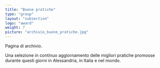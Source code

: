 ```yaml
---
title: "Buone pratiche"
type: "group"
layout: "subsection"
logo: "award"
weight: 7
picture: "archivio_buone_pratiche.jpg"
---
```


Pagina di archivio. 

Una selezione in continuo aggiornamento delle migliori pratiche promosse durante questi giorni in Alessandria, in Italia e nel mondo.
